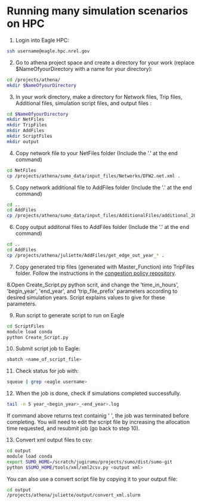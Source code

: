# Running many simulation scenarios on HPC

1. Login into Eagle HPC: 
```bash
ssh username@eagle.hpc.nrel.gov
```

2. Go to athena project space and create a directory for your work (replace $NameOfyourDirectory with a name for your directory):
```bash
cd /projects/athena/
mkdir $NameOfyourDirectory
```

3. In your work directory, make a directory for Network files, Trip files, Additional files, simulation script files, and output files :
```bash
cd $NameOfyourDirectory
mkdir NetFiles
mkdir TripFiles
mkdir AddFiles
mkdir ScriptFiles
mkdir output
```

4. Copy network file to your NetFiles folder (Include the '.' at the end command)
```bash
cd NetFiles
cp /projects/athena/sumo_data/input_files/Networks/DFW2.net.xml .
```


5. Copy network additional file to AddFiles folder (Include the '.' at the end command)
```bash
cd ..
cd AddFiles
cp /projects/athena/sumo_data/input_files/AdditionalFiles/additional_2020-03-25.xml .
```

6. Copy output additonal files to AddFiles folder (Include the '.' at the end command)
```bash
cd ..
cd AddFiles
cp /projects/athena/juliette/AddFiles/get_edge_out_year_* .
```

7. Copy generated trip files (generated with Master_Function) into TripFiles folder. Follow the instructions in the [congestion policy repository](https://github.com/NREL/ATHENA-sumo/tree/master/Congestion_Policies).

8.Open Create_Script.py python scrit, and change the 'time_in_hours', 'begin_year', 'end_year', and 'trip_file_prefix' parameters according to desired simulation years. Script explains values to give for these parameters.

9. Run script to generate script to run on Eagle
```bash
cd ScriptFiles
module load conda
python Create_Script.py
```

10. Submit script job to Eagle:
```bash
sbatch <name_of_script_file>
```

11. Check status for job with:
```bash
squeue | grep <eagle username>
```

12. When the job is done, check if simulations completed successfully.
```bash
tail -n 5 year_<begin_year>_<end_year>.log
```
If command above returns text containig ' ', the job was terminated before completing. You will need to edit the script file by increasing the allocation time requested, and resubmit job (go back to step 10).

13. Convert xml output files to csv:
```bash
cd output
module load conda
export SUMO_HOME=/scratch/jugirumu/projects/sumo/dist/sumo-git
python $SUMO_HOME/tools/xml/xml2csv.py <output xml>
```
You can also use a convert script file by copying it to your output file:
```bash
cd output
/projects/athena/juliette/output/convert_xml.slurm
```